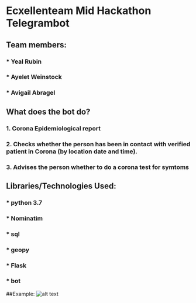 # Ecxellenteam Mid Hackathon Telegrambot
## Team members:
### * Yeal Rubin
### * Ayelet Weinstock
### * Avigail Abragel
## What does the bot do?
### 1. Corona Epidemiological report 
### 2. Checks whether the person has been in contact with verified patient in Corona (by location date and time).
### 3. Advises the person whether to do a corona test for symtoms
## Libraries/Technologies Used:
### * python 3.7
### * Nominatim
### * sql
### * geopy
### * Flask
### * bot
##Example:
![alt text](./Example.jpn)
